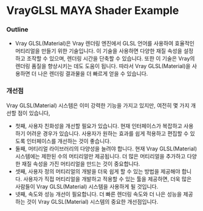 # VrayGLSL MAYA Shader Example

### Outline
- Vray GLSL(Material)은 Vray 렌더링 엔진에서 GLSL 언어를 사용하여 효율적인 머티리얼을 만들기 위한 기술입니다. 
이 기술을 사용하면 다양한 재질 속성을 설정하고 조작할 수 있으며, 렌더링 시간을 단축할 수 있습니다. 
또한 이 기술은 Vray의 렌더링 품질을 향상시키는 데도 도움이 됩니다. 따라서 Vray GLSL(Material)을 사용하면 더 나은 렌더링 결과물을 더 빠르게 얻을 수 있습니다.

### 개선점
Vray GLSL(Material) 시스템은 이미 강력한 기능을 가지고 있지만, 여전히 몇 가지 개선할 점이 있습니다,
- 첫째, 사용자 친화성을 개선할 필요가 있습니다. 현재 인터페이스가 복잡하고 사용하기 어려운 경우가 있습니다. 사용자가 원하는 효과를 쉽게 적용하고 편집할 수 있도록 인터페이스를 개선하는 것이 좋습니다.
- 둘째, 머티리얼 라이브러리의 다양성을 늘려야 합니다. 현재 Vray GLSL(Material) 시스템에는 제한된 수의 머티리얼만 제공됩니다. 더 많은 머티리얼을 추가하고 다양한 재질 속성을 가진 머티리얼을 만드는 것이 중요합니다.
- 셋째, 사용자 정의 머티리얼의 개발을 더욱 쉽게 할 수 있는 방법을 제공해야 합니다. 사용자가 직접 머티리얼을 개발하고 적용할 수 있는 툴을 제공하면, 더욱 많은 사람들이 Vray GLSL(Material) 시스템을 사용하게 될 것입니다.
- 넷째, 속도와 성능 개선이 필요합니다. 더 빠른 렌더링 속도와 더 나은 성능을 제공하는 것이 Vray GLSL(Material) 시스템의 중요한 개선점입니다.
